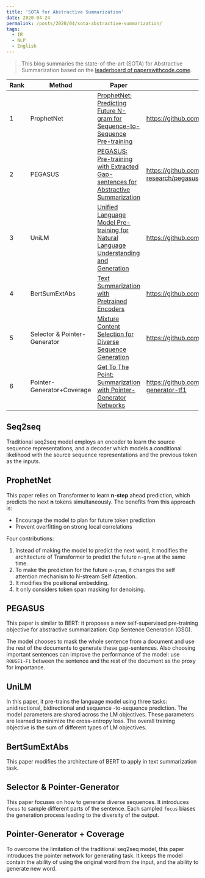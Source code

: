 ```yaml
---
title: 'SOTA for Abstractive Summarization'
date: 2020-04-24
permalink: /posts/2020/04/sota-abstractive-summarization/
tags:
  - IR
  - NLP
  - English
---
```



> This blog summaries the state-of-the-art (SOTA) for Abstractive Summarization based on the [leaderboard of paperswithcode.come](https://paperswithcode.com/sota/abstractive-text-summarization-on-cnn-daily).

| Rank | Method                       | Paper                                                        | Code                                            | Year |
| ---- | ---------------------------- | ------------------------------------------------------------ | ----------------------------------------------- | ---- |
| 1    | ProphetNet                   | [ProphetNet: Predicting Future N-gram for Sequence-to-Sequence Pre-training](https://arxiv.org/pdf/2001.04063v2.pdf) | https://github.com/microsoft/ProphetNet         | 2020 |
| 2    | PEGASUS                      | [PEGASUS: Pre-training with Extracted Gap-sentences for Abstractive Summarization](https://arxiv.org/pdf/1912.08777v1.pdf) | https://github.com/google-research/pegasus      | 2019 |
| 3    | UniLM                        | [Unified Language Model Pre-training for Natural Language Understanding and Generation](https://arxiv.org/pdf/1905.03197v3.pdf) | https://github.com/microsoft/unilm              | 2019 |
| 4    | BertSumExtAbs                | [Text Summarization with Pretrained Encoders](https://arxiv.org/pdf/1908.08345v2.pdf) | https://github.com/nlpyang/PreSumm              | 2019 |
| 5    | Selector & Pointer-Generator | [Mixture Content Selection for Diverse Sequence Generation](https://arxiv.org/pdf/1909.01953v1.pdf) | https://github.com/clovaai/FocusSeq2Seq         | 2019 |
| 6    | Pointer-Generator+Coverage   | [Get To The Point: Summarization with Pointer-Generator Networks](https://arxiv.org/pdf/1704.04368.pdf) | https://github.com/chz816/pointer-generator-tf1 | 2017 |

## Seq2seq

Traditional seq2seq model employs an encoder to learn the source sequence representations, and a decoder which models a conditional likelihood with the source sequence representations and the previous token as the inputs.



## ProphetNet

This paper relies on Transformer to learn **n-step** ahead prediction, which predicts the next **n** tokens simultaneously.  The benefits from this approach is:

- Encourage the model to plan for future token prediction
- Prevent overfitting on strong local correlations

Four contributions:

1. Instead of making the model to predict the next word, it modifies the architecture of Transformer to predict the future ```n-gram``` at the same time.
2. To make the prediction for the future ```n-gram```, it changes the self attention mechanism to N-stream Self Attention.
3. It modifies the positional embedding.
4. It only considers token span masking for denoising.



## PEGASUS

This paper is similar to BERT: it proposes a new self-supervised pre-training objective for abstractive summarization: Gap Sentence Generation (GSG).

The model chooses to mask the whole sentence from a document and use the rest of the documents to generate these gap-sentences. Also choosing important sentences can improve the performance of the model: use ```ROUGE1-F1``` between the sentence and the rest of the document as the proxy for importance.



## UniLM

In this paper, it pre-trains the language model using three tasks: unidirectional, bidirectional and sequence -to-sequence prediction. The model parameters are shared across the LM objectives. These parameters are learned to minimize the cross-entropy loss. The overall training objective is the sum of different types of LM objectives.



## BertSumExtAbs

This paper modifies the architecture of BERT to apply in text summarization task.



## Selector & Pointer-Generator

This paper focuses on how to generate diverse sequences. It introduces ```focus``` to sample different parts of the sentence. Each sampled ```focus``` biases the generation process leading to the diversity of the output.



## Pointer-Generator + Coverage

To overcome the limitation of the traditional seq2seq model, this paper introduces the pointer network for generating task. It keeps the model contain the ability of using the original word from the input, and the ability to generate new word.
